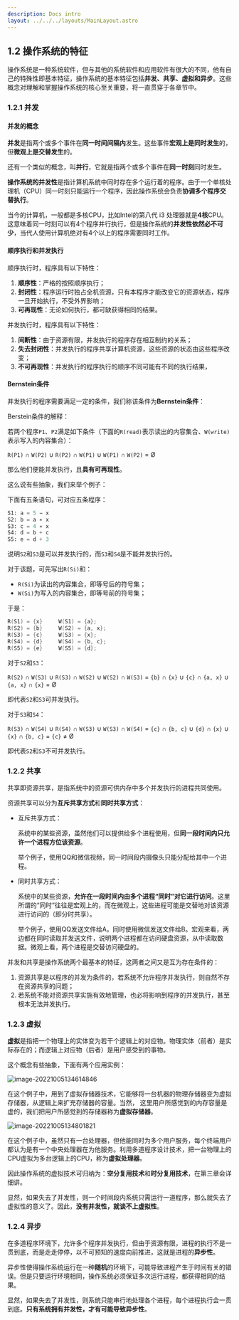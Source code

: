 ```yaml
---
description: Docs intro
layout: ../../../layouts/MainLayout.astro
---
```


## 1.2 操作系统的特征

操作系统是一种系统软件，但与其他的系统软件和应用软件有很大的不同，他有自己的特殊性即基本特征，操作系统的基本特征包括**并发、共享、虚拟和异步**。这些概念对理解和掌握操作系统的核心至关重要，将一直贯穿于各章节中。

### 1.2.1 并发

#### 并发的概念

**并发**是指两个或多个事件在**同一时间间隔内**发生。这些事件**宏观上是同时发生**的，但**微观上是交替发生**的。

还有一个类似的概念，叫**并行**，它就是指两个或多个事件在**同一时刻**同时发生。

**操作系统的并发性**是指计算机系统中同时存在多个运行着的程序。由于一个单核处理机（CPU）同一时刻只能运行一个程序，因此操作系统会负责**协调多个程序交替执行**。

当今的计算机，一般都是多核CPU，比如Intel的第八代 i3 处理器就是**4核**CPU。这意味着同一时刻可以有4个程序并行执行，但是操作系统的**并发性依然必不可少**，当代人使用计算机绝对有4个以上的程序需要同时工作。

#### 顺序执行和并发执行

顺序执行时，程序具有以下特性：

1. **顺序性**：严格的按照顺序执行；
1. **封闭性**：程序运行时独占全机资源，只有本程序才能改变它的资源状态，程序一旦开始执行，不受外界影响；
1. **可再现性**：无论如何执行，都可缺获得相同的结果。

并发执行时，程序具有以下特性：

1. **间断性**：由于资源有限，并发执行的程序存在相互制约的关系；
2. **失去封闭性**：并发执行的程序共享计算机资源，这些资源的状态由这些程序改变；
3. **不可再现性**：并发执行的程序执行的顺序不同可能有不同的执行结果，

#### Bernstein条件

并发执行的程序需要满足一定的条件，我们称该条件为**Bernstein条件**：

Berstein条件的解释：

若两个程序`P1`、`P2`满足如下条件（下面的`R(read)`表示读出的内容集合、`W(write)`表示写入的内容集合）：

`R(P1)` ∩ `W(P2)` ∪ `R(P2)` ∩ `W(P1)` ∪ `W(P1)` ∩ `W(P2)` = Ø

那么他们便能并发执行，且**具有可再现性**。

这么说有些抽象，我们来举个例子：

下面有五条语句，可对应五条程序：

```python
S1: a = 5 − x
S2: b = a ∗ x
S3: c = 4 ∗ x
S4: d = b + c
S5: e = d + 3
```

说明`S2`和`S3`是可以并发执行的，而`S3`和`S4`是不能并发执行的。

对于该题，可先写出`R(Si)`和：

+ `R(Si)`为读出的内容集合，即等号后的符号集；
+ `W(Si)`为写入的内容集合，即等号前的符号集；

于是：

```cpp
R(S1) = {x}		W(S1) = {a};
R(S2) = {b}		W(S2) = {a, x};
R(S3) = {c}		W(S3) = {x};
R(S4) = {d}		W(S4) = {b, c};
R(S5) = {e}		W(S5) = {d};
```

对于`S2`和`S3`：

`R(S2)` ∩ `W(S3)` ∪ `R(S3)` ∩ `W(S2)` ∪ `W(S2)` ∩ `W(S3)` = `{b}` ∩ `{x}` ∪ `{c}` ∩ `{a, x}` ∪ `{a, x}` ∩ `{x}` =  Ø

即代表`S2`和`S3`可并发执行。

对于`S3`和`S4`：

`R(S3)` ∩ `W(S4)` ∪ `R(S4)` ∩ `W(S3)` ∪ `W(S3)` ∩ `W(S4)` = `{c}` ∩ `{b, c}` ∪ `{d}` ∩ `{x}` ∪ `{x}` ∩ `{b, c}` = `{c}` ≠ Ø

即代表`S2`和`S3`不可并发执行。

### 1.2.2 共享

共享即资源共享，是指系统中的资源可供内存中多个并发执行的进程共同使用。

资源共享可以分为**互斥共享方式**和**同时共享方式**：

+ 互斥共享方式：

  系统中的某些资源，虽然他们可以提供给多个进程使用，但**同一段时间内只允许一个进程方位该资源**。

  举个例子，使用QQ和微信视频，同一时间段内摄像头只能分配给其中一个进程。

+ 同时共享方式：

  系统中的某些资源，**允许在一段时间内由多个进程“同时”对它进行访问**。这里所谓的“同时”往往是宏观上的，而在微观上，这些进程可能是交替地对该资源进行访问的（即分时共享）。

  举个例子，使用QQ发送文件给A，同时使用微信发送文件给B。宏观来看，两边都在同时读取并发送文件，说明两个进程都在访问硬盘资源，从中读取数据。微观上看，两个进程是交替访问硬盘的。

并发和共享是操作系统两个最基本的特征，这两者之间又是互为存在条件的：

1. 资源共享是以程序的并发为条件的，若系统不允许程序并发执行，则自然不存在资源共享的问题；
2. 若系统不能对资源共享实施有效地管理，也必将影响到程序的并发执行，甚至根本无法并发执行。

### 1.2.3 虚拟

**虚拟**是指把一个物理上的实体变为若干个逻辑上的对应物。物理实体（前者）是实际存在的；而逻辑上对应物（后者）是用户感受到的事物。

这个概念有些抽象，下面有两个应用实例：

![image-20221005134614846](https://images.drshw.tech/images/notes/image-20221005134614846.png)

在这个例子中，用到了虚拟存储器技术，它能够将一台机器的物理存储器变为虚拟存储器，从逻辑上来扩充存储器的容量。当然， 这里用户所感觉到的内存容量是虚的，我们把用户所感觉到的存储器称为**虚拟存储器**。

![image-20221005134801821](https://images.drshw.tech/images/notes/image-20221005134801821.png)

在这个例子中，虽然只有一台处理器，但他能同时为多个用户服务，每个终端用户都认为是有一个中央处理器在为他服务。利用多道程序设计技术，把一台物理上的CPU虚拟为多台逻辑上的CPU，称为**虚拟处理器**。

因此操作系统的虚拟技术可归纳为：**空分复用技术**和**时分复用技术**，在第三章会详细讲。

显然，如果失去了并发性，则一个时间段内系统只需运行一道程序，那么就失去了虚拟性的意义了。因此，**没有并发性，就谈不上虚拟性**。

### 1.2.4 异步

在多道程序环境下，允许多个程序并发执行，但由于资源有限，进程的执行不是一贯到底，而是走走停停，以不可预知的速度向前推进，这就是进程的**异步性**。

异步性使得操作系统运行在一种**随机**的环境下，可能导致进程产生于时间有关的错误。但是只要运行环境相同，操作系统必须保证多次运行进程，都获得相同的结果。

显然，如果失去了并发性，则系统只能串行地处理各个进程，每个进程执行会一贯到底。**只有系统拥有并发性，才有可能导致异步性**。